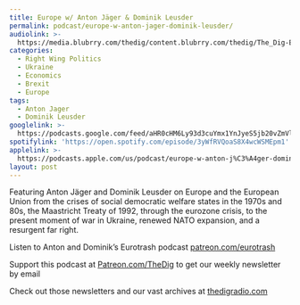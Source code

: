 ```yaml
---
title: Europe w/ Anton Jäger & Dominik Leusder
permalink: podcast/europe-w-anton-jager-dominik-leusder/
audiolink: >-
  https://media.blubrry.com/thedig/content.blubrry.com/thedig/The_Dig-EP_375-Europe.mp3
categories:
  - Right Wing Politics
  - Ukraine
  - Economics
  - Brexit
  - Europe
tags:
  - Anton Jager
  - Dominik Leusder
googlelink: >-
  https://podcasts.google.com/feed/aHR0cHM6Ly93d3cuYmx1YnJyeS5jb20vZmVlZHMvdGhlZGlnLnhtbA/episode/aHR0cHM6Ly90aGVkaWcuYmx1YnJyeS5uZXQvP3A9MjI3Nw?sa=X&ved=0CAUQkfYCahcKEwi44f7r1b-AAxUAAAAAHQAAAAAQNg
spotifylink: 'https://open.spotify.com/episode/3yWfRVQoaS8X4wcWSMEpm1'
applelink: >-
  https://podcasts.apple.com/us/podcast/europe-w-anton-j%C3%A4ger-dominik-leusder/id1043245989?i=1000582171590
layout: post
---
```


Featuring Anton Jäger and Dominik Leusder on Europe and the European Union from the crises of social democratic welfare states in the 1970s and 80s, the Maastricht Treaty of 1992, through the eurozone crisis, to the present moment of war in Ukraine, renewed NATO expansion, and a resurgent far right.

Listen to Anton and Dominik’s Eurotrash podcast [patreon.com/eurotrash](http://patreon.com/eurotrash)

Support this podcast at [Patreon.com/TheDig](http://patreon.com/TheDig) to get our weekly newsletter by email

Check out those newsletters and our vast archives at [thedigradio.com](http://thedigradio.com)
